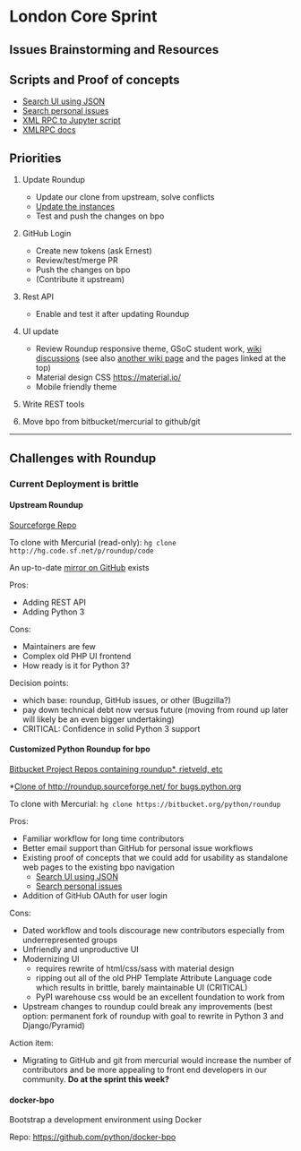 # London Core Sprint

## Issues Brainstorming and Resources

##  Scripts and Proof of concepts

* [Search UI using JSON]()
* [Search personal issues]()
* [XML RPC to Jupyter script]()
* [XMLRPC docs](http://roundup.sourceforge.net/docs/xmlrpc.html)

## Priorities

1. Update Roundup

   * Update our clone from upstream, solve conflicts
   * [Update the instances](http://roundup.sourceforge.net/docs/upgrading.html#migrating-from-1-5-1-to-1-6-0)
   * Test and push the changes on bpo

2. GitHub Login

   * Create new tokens (ask Ernest)
   * Review/test/merge PR
   * Push the changes on bpo
   * (Contribute it upstream)

3. Rest API

   * Enable and test it after updating Roundup

4. UI update

   * Review Roundup responsive theme, GSoC student work, [wiki discussions](https://wiki.python.org/moin/DesiredTrackerFeatures) (see also [another wiki page](https://wiki.python.org/moin/DesiredTrackerFeatures) and the pages linked at the top)
   * Material design CSS https://material.io/
   * Mobile friendly theme

5. Write REST tools

6. Move bpo from bitbucket/mercurial to github/git

---

## Challenges with Roundup

### Current Deployment is brittle

#### Upstream Roundup

[Sourceforge Repo](https://sourceforge.net/p/roundup/code/ci/default/tree/)

To clone with Mercurial (read-only):
`hg clone http://hg.code.sf.net/p/roundup/code`

An up-to-date [mirror on GitHub](https://github.com/roundup-tracker/roundup) exists


Pros:
- Adding REST API
- Adding Python 3

Cons:
- Maintainers are few
- Complex old PHP UI frontend
- How ready is it for Python 3?

Decision points:
- which base: roundup, GitHub issues, or other (Bugzilla?)
- pay down technical debt now versus future (moving from round up later will likely be an even bigger undertaking)
- CRITICAL: Confidence in solid Python 3 support


#### Customized Python Roundup for bpo

[Bitbucket Project Repos containing roundup*, rietveld, etc](https://bitbucket.org/account/user/python/projects/BPO)

*[Clone of http://roundup.sourceforge.net/ for bugs.python.org](https://bitbucket.org/python/roundup/src/bugs.python.org/)

To clone with Mercurial:
`hg clone https://bitbucket.org/python/roundup`

Pros:
- Familiar workflow for long time contributors
- Better email support than GitHub for personal issue workflows
- Existing proof of concepts that we could add for usability as standalone web pages to the existing bpo navigation
    - [Search UI using JSON]()
    - [Search personal issues]()
- Addition of GitHub OAuth for user login

Cons:
- Dated workflow and tools discourage new contributors especially from underrepresented groups
- Unfriendly and unproductive UI
- Modernizing UI
    - requires rewrite of html/css/sass with material design
    - ripping out all of the old PHP Template Attribute Language code which results in brittle, barely maintainable UI (CRITICAL)
    - PyPI warehouse css would be an excellent foundation to work from
- Upstream changes to roundup could break any improvements (best option: permanent fork of roundup with goal to rewrite in Python 3 and Django/Pyramid)

Action item:
- Migrating to GitHub and git from mercurial would increase the number of contributors and be more appealing to front end developers in our community. **Do at the sprint this week?**


#### docker-bpo

Bootstrap a development environment using Docker

Repo: https://github.com/python/docker-bpo

